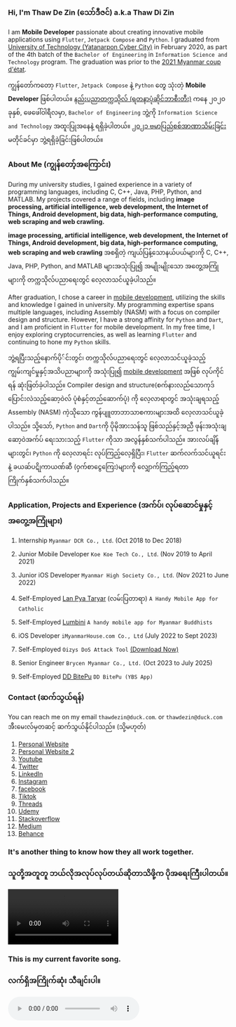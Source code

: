 ### Hi, I'm **Thaw De Zin** (​သော်ဒီဇင်) a.k.a Thaw Di Zin

I am **Mobile Developer** passionate about creating innovative mobile applications using `Flutter`, `Jetpack Compose` and `Python`. I graduated from [University of Technology (Yatanarpon Cyber City)](https://en.wikipedia.org/wiki/University_of_Technology,_Yadanabon_Cyber_City) in February 2020, as part of the 4th batch of the `Bachelor of Engineering` in `Information Science and Technology` program. The graduation was prior to the [2021 Myanmar coup d'état](https://en.wikipedia.org/wiki/2021_Myanmar_coup_d%27%C3%A9tat).  


ကျွန်တော်ကတော့ `Flutter`, `Jetpack Compose` နဲ့ `Python` တွေ သုံးတဲ့ **Mobile Developer** ဖြစ်ပါတယ်။ [နည်းပညာတက္ကသိုလ် (ရတနာပုံဆိုင်ဘာစီးတီး)](https://en.wikipedia.org/wiki/University_of_Technology,_Yadanabon_Cyber_City) ကနေ ၂၀၂၀ ခုနှစ်, ဖေဖေါ်ဝါရီလမှာ, `Bachelor of Engineering` ဘွဲ့ကို `Information Science and Technology` အထူးပြုအနေနဲ့ ရရှိခဲ့ပါတယ်။ [၂၀၂၁ ဗမာပြည်စစ်အာဏာသိမ်းခြင်း](https://en.wikipedia.org/wiki/2021_Myanmar_coup_d%27%C3%A9tat) မတိုင်ခင်မှာ ဘွဲ့ရရှိခဲ့ခြင်းဖြစ်ပါတယ်။

### About Me (ကျွန်တော့်အကြောင်း)

During my university studies, I gained experience in a variety of programming languages, including C, C++, Java, PHP, Python, and MATLAB. My projects covered a range of fields, including **image processing, artificial intelligence, web development, the Internet of Things, Android development, big data, high-performance computing, web scraping and web crawling.**  


**image processing, artificial intelligence, web development, the Internet of Things, Android development, big data, high-performance computing, web scraping and web crawling** အစရှိတဲ့ ကျယ်ပြန့်သောနယ်ပယ်များကို C, C++, Java, PHP, Python, and MATLAB များအသုံးပြု၍ အမျိုးမျိုးသော အတွေ့အကြုံများကို တက္ကသိုလ်ပညာရေးတွင် လေ့လာသင်ယူခဲ့ပါသည်။​


After graduation, I chose a career in [mobile development](https://www.linkedin.com/in/thawdezin/), utilizing the skills and knowledge I gained in university. My programming expertise spans multiple languages, including Assembly (NASM) with a focus on compiler design and structure. However, I have a strong affinity for `Python` and `Dart`, and I am proficient in `Flutter` for mobile development. In my free time, I enjoy exploring cryptocurrencies, as well as learning `Flutter` and continuing to hone my `Python` skills.  


ဘွဲ့ရပြီးသည့်နောက်ပို်င်းတွင်၊ တက္ကသိုလ်ပညာရေးတွင် လေ့လာသင်ယူခဲ့သည့် ကျွမ်းကျင်မှုနှင့်အသိပညာများကို အသုံးပြု၍ [mobile development](https://www.linkedin.com/in/thawdezin/) အဖြစ် လုပ်ကိုင်ရန် ဆုံးဖြတ်ခဲ့ပါသည်။ Compiler design and structure(စက်နားလည်သောကုဒ်ပြောင်းလဲသည့်ဆော့ဝဲလ် ပုံစံနှင့်တည်ဆောက်ပုံ) ကို လေ့လာရာတွင် အသုံးချရသည့်  Assembly (NASM) ကဲ့သိုသော ကွန်ပျူတာဘာသာစကားများအထိ လေ့လာသင်ယူခဲ့ပါသည်။  သို့သော်, `Python` and `Dart`ကို ပိုမိုအားသန်သူ ဖြစ်သည်နှင့်အညီ ဖုန်းအသုံးချဆော့ဝဲအက်ပ် ရေးသားသည့် `Flutter` ကိုသာ အလွန်နှစ်သက်ပါသည်။ အားလပ်ချိန်များတွင်၊ `Python` ကို လေ့လာရင်း လုပ်ကြည့်လေ့ရှိပြီး၊ `Flutter` ဆက်လက်သင်ယူရင်းနဲ့ ခယဆ်ပဋိုကာယဏ်ဆီ (ဝှက်စာငွေကြေး)များကို လျှောက်ကြည့်ရတာ ကြိုက်နှစ်သက်ပါသည်။ 


### Application, Projects and Experience (အက်ပ်၊ လုပ်ဆောင်မှုနှင့် အတွေ့အကြုံများ)

1. Internship
  `Myanmar DCR Co., Ltd`. (Oct 2018 to Dec 2018)
  
2. Junior Mobile Developer
  `Koe Koe Tech Co., Ltd`. (Nov 2019 to April 2021)
  
3. Junior iOS Developer
  `Myanmar High Society Co., Ltd`. (Nov 2021 to June 2022)

4. Self-Employed
  [Lan Pya Taryar](https://play.google.com/store/apps/details?id=com.thawdezin.lanpyataryar) (လမ်းပြတာရာ)
  `A Handy Mobile App for Catholic`

5. Self-Employed
  [Lumbini](https://play.google.com/store/apps/details?id=com.thawdezin.lumbini)
  `A handy mobile app for Myanmar Buddhists`
  
6. iOS Developer
  `iMyanmarHouse.com Co., Ltd` (July 2022 to Sept 2023)
  
7. Self-Employed `Oizys DoS Attack Tool`
  [(Download Now)](https://oizystool.netlify.app)

8. Senior Engineer
  `Brycen Myanmar Co., Ltd.` (Oct 2023 to July 2025)

9. Self-Employed
   [DD BitePu](https://play.google.com/store/apps/details?id=com.thawdezin.bus_nexus_rader)
   `DD BitePu (YBS App)`


### Contact (ဆက်သွယ်ရန်)

You can reach me on my email `thawdezin@duck.com`. or 
`thawdezin@duck.com` အီးမေးလ်မှတဆင့် ဆက်သွယ်နိုင်ပါသည်။​ (သို့မဟုတ်)

1. [Personal Website](https://thawdezin.web.app)
2. [Personal Website 2](https://thawdezin.netlify.app)
3. [Youtube](https://youtube.com/@thawdezin) 
4. [Twitter](https://twitter.com/thawdezin25)
5. [LinkedIn](https://www.linkedin.com/in/thawdezin/)
6. [Instagram](https://www.instagram.com/thawdezin/)
7. [facebook](https://www.facebook.com/thawdezin/)
8. [Tiktok](https://www.tiktok.com/@thawdezin24/)
9. [Threads](https://www.threads.net/@thawdezin)
10. [Udemy](https://www.udemy.com/user/thaw-de-zin/)
11. [Stackoverflow](https://stackoverflow.com/users/12061245/thaw-de-zin)
12. [Medium](https://medium.com/@thawdezin/about)
13. [Behance](https://www.behance.net/thawdezin)


### It's another thing to know how they all work together.
### သူတို့အတူတူ ဘယ်လိုအလုပ်လုပ်တယ်ဆိုတာသိဖို့က ပိုအရေးကြီးပါတယ်။

<video src="video.mp4" width="50%" height="auto" controls preload autoplay></video>

### This is my current favorite song.
### လက်ရှိအကြိုက်ဆုံး သီချင်းပါ။

<audio src="kmt400.mp3" controls preload autoplay></audio>

